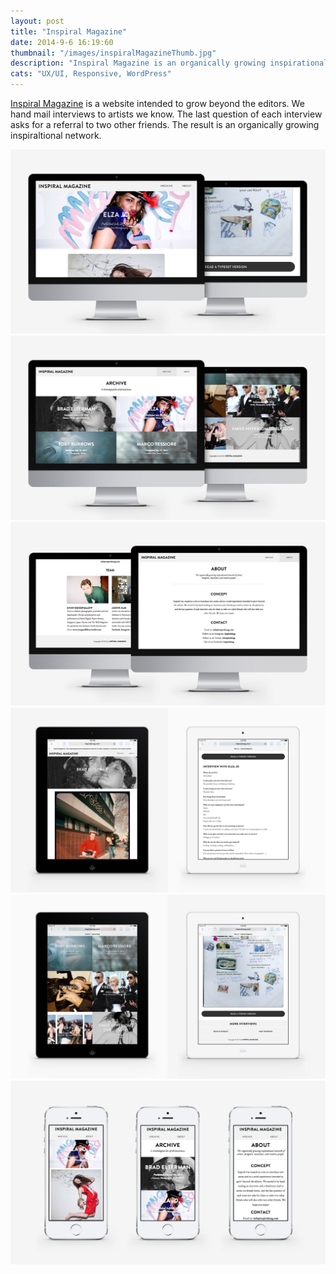 ```yaml
---
layout: post
title: "Inspiral Magazine"
date: 2014-9-6 16:19:60
thumbnail: "/images/inspiralMagazineThumb.jpg"
description: "Inspiral Magazine is an organically growing inspirational network of artists, designers, musicians, and creative people."
cats: "UX/UI, Responsive, WordPress"
---
```

<p class="work-content"><a href="http://inspiralmag.com">Inspiral Magazine</a> is a website intended to grow beyond the editors. We hand mail interviews to artists we know. The last question of each interview asks for a referral to two other friends. The result is an organically growing inspiraltional network.</p>
<img src="/images/inspiralArticle.jpg" alt="Inspiral Magazine Article Template" />
<img src="/images/inspiralArchive.jpg" alt="Inspiral Magazine Archive Template" />
<img src="/images/inspiralAbout.jpg" alt="Inspiral Magazine About" />
<img src="/images/inspiraliPadArticle.jpg" alt="Inspiral Magazine Article Template on the iPad" />
<img src="/images/inspiraliPadArchive.jpg" alt="Inspiral Magazine Archive Template on the iPad" />
<img src="/images/inspiraliPhone.jpg" alt="Inspiral Magazine Article, Archive, and About Templates on the iPhone" />